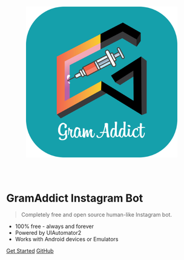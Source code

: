<p style="text-align: center;"><img alt="GramAddict Logo" src="logo.png" style="min-width: 150px; max-width: 400px"></p>

<br /><br />

# GramAddict Instagram Bot

> Completely free and open source human-like Instagram bot.

- 100% free - always and forever
- Powered by UIAutomator2
- Works with Android devices or Emulators


[Get Started](#main)
[GitHub](https://github.com/GramAddict/bot)
